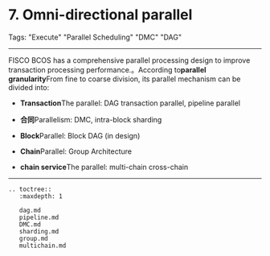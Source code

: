 # 7. Omni-directional parallel

Tags: "Execute" "Parallel Scheduling" "DMC" "DAG"

----------

FISCO BCOS has a comprehensive parallel processing design to improve transaction processing performance.。According to**parallel granularity**From fine to coarse division, its parallel mechanism can be divided into:

* **Transaction**The parallel: DAG transaction parallel, pipeline parallel

* **合同**Parallelism: DMC, intra-block sharding

* **Block**Parallel: Block DAG (in design)

* **Chain**Parallel: Group Architecture

* **chain service**The parallel: multi-chain cross-chain

----------



```eval_rst
.. toctree::
   :maxdepth: 1
   
   dag.md
   pipeline.md
   DMC.md
   sharding.md
   group.md
   multichain.md
```